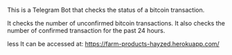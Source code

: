 This is a Telegram Bot that checks the status of a bitcoin transaction.

It checks the number of unconfirmed bitcoin transactions.
It also checks the number of confirmed transaction for the past 24 hours.

less
It can be accessed at: https://farm-products-hayzed.herokuapp.com/
